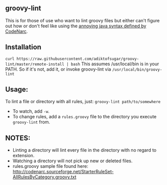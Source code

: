 groovy-lint
---

This is for those of use who want to lint groovy files but either can't figure out how or don't feel like using the [annoying java syntax defined by CodeNarc](http://codenarc.sourceforge.net/codenarc-command-line.html).

Installation
---
`curl https://raw.githubusercontent.com/adiktofsugar/groovy-lint/master/remote-install | bash`
This assumes /usr/local/bin is in your PATH. So if it's not, add it, or invoke groovy-lint via `/usr/local/bin/groovy-lint`

Usage:
---

To lint a file or directory with all rules, just:
`groovy-lint path/to/somewhere`

- To watch, add `-w`.
- To change rules, add a `rules.groovy` file to the directory you execute `groovy-lint` from.

NOTES:
---
- Linting a directory will lint every file in the directory with no regard to extension.
- Watching a directory will not pick up new or deleted files.
- rules.groovy sample file found here: http://codenarc.sourceforge.net/StarterRuleSet-AllRulesByCategory.groovy.txt

